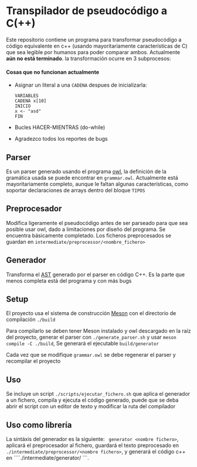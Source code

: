 # Transpilador de pseudocódigo a C(++)

Este repositorio contiene un programa para transformar pseudocódigo a código equivalente en c++ (usando mayoritariamente características de C) que sea legible por humanos para poder comparar ambos. Actualmente **aún no está terminado**. la transformación ocurre en 3 subprocesos:

#### Cosas que no funcionan actualmente
- Asignar un literal a una ```CADENA``` despues de inicializarla:

  ```
  VARIABLES
  CADENA x[10]
  INICIO
  x <- "asd"
  FIN
  ```

- Bucles HACER-MIENTRAS (do-while)

- Agradezco todos los reportes de bugs 

## Parser

Es un parser generado usando el programa [owl](https://github.com/ianh/owl), la definición de la gramática usada se puede encontrar en ```grammar.owl```. Actualmente está mayoritariamente completo, aunque le faltan algunas características, como soportar declaraciones de arrays dentro del bloque ```TIPOS```

## Preprocesador

Modifica ligeramente el pseudocódigo antes de ser parseado para que sea posible usar owl, dado a limitaciones por diseño del programa. Se encuentra básicamente completado. Los ficheros preprocesados se guardan en ```intermediate/preprocessor/<nombre_fichero>```

## Generador

Transforma el [AST](https://en.wikipedia.org/wiki/Abstract_syntax_tree) generado por el parser en código C++. Es la parte que menos completa está del programa y con más bugs

## Setup

El proyecto usa el sistema de construcción [Meson](https://mesonbuild.com) con el directorio de compilación ```./build```

Para compilarlo se deben tener Meson instalado y owl descargado en la raíz del proyecto, generar el parser  con ```./generate_parser.sh``` y usar ```meson compile -C ./build```, Se generará el ejecutable ```build/generator``` 

Cada vez que se modifique ```grammar.owl``` se debe regenerar el parser y recompilar el proyecto

## Uso

Se incluye un script ```./scripts/ejecutar_fichero.sh``` que aplica el generador a un fichero, compila y ejecuta el código generado, puede que se deba abrir el script con un editor de texto y modificar la ruta del compilador

## Uso como librería

La sintáxis del generador es la siguiente: ``` generator <nombre fichero>```, aplicará el preprocesador al fichero, guardará el texto preprocesado en ```./intermediate/preprocessor/<nombre fichero>```, y generará el código c++ en ````./intermediate/generator/<nombre fichero> ```.  

